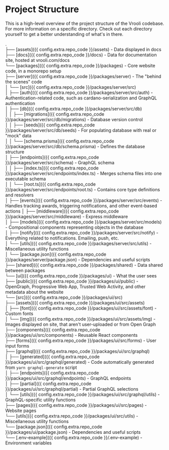 # Project Structure
This is a high-level overview of the project structure of the Vrooli codebase. For more information on a specific directory. Check out each directory yourself to get a better understanding of what's in there.

.  
├── [assets]({{ config.extra.repo_code }}/assets) - Data displayed in docs  
├── [docs]({{ config.extra.repo_code }}/docs) - Data for documentation site, hosted at vrooli.com/docs  
└── [packages]({{ config.extra.repo_code }}/packages) - Core website code, in a monorepo setup  
├── [server]({{ config.extra.repo_code }}/packages/server) - The "behind the scenes" code  
│   └── [src]({{ config.extra.repo_code }}/packages/server/src)  
│   ├── [auth]({{ config.extra.repo_code }}/packages/server/src/auth) - Authentication-related code, such as cardano-serialization and GraphQL authentication  
│   ├── [db]({{ config.extra.repo_code }}/packages/server/src/db)  
│   │   ├── [migrations]({{ config.extra.repo_code }}/packages/server/src/db/migrations) - Database version control  
│   │   ├── [seeds]({{ config.extra.repo_code }}/packages/server/src/db/seeds) - For populating database with real or "mock" data  
│   │   └── [schema.prisma]({{ config.extra.repo_code }}/packages/server/src/db/schema.prisma) - Defines the database structure  
│   ├── [endpoints]({{ config.extra.repo_code }}/packages/server/src/schema) - GraphQL schema  
│   │   ├── [index.ts]({{ config.extra.repo_code }}/packages/server/src/endpoints/index.ts) - Merges schema files into one executable schema  
│   │   └── [root.ts]({{ config.extra.repo_code }}/packages/server/src/endpoints/root.ts) - Contains core type definitions and resolvers  
│   ├── [events]({{ config.extra.repo_code }}/packages/server/src/events) - Handles tracking awards, triggering notifications, and other   event-based actions
│   ├── [middleware]({{ config.extra.repo_code }}/packages/server/src/middleware) - Express middleware  
│   ├── [models]({{ config.extra.repo_code }}/packages/server/src/models) - Compositional components representing objects in the database  
│   ├── [notify]({{ config.extra.repo_code }}/packages/server/src/notify) - Everything related to notifications. Emailing, push, etc.  
│   └── [utils]({{ config.extra.repo_code }}/packages/server/src/utils) - Miscellaneous utility functions  
│   └── [package.json]({{ config.extra.repo_code }}/packages/server/package.json) - Dependencies and useful scripts  
├── [shared]({{ config.extra.repo_code }}/packages/shared) - Data shared between packages  
└── [ui]({{ config.extra.repo_code }}/packages/ui) - What the user sees  
├── [public]({{ config.extra.repo_code }}/packages/ui/public) - OpenGraph, Progressive Web App, Trusted Web Activity, and other metadata about the website  
└── [src]({{ config.extra.repo_code }}/packages/ui/src)  
├── [assets]({{ config.extra.repo_code }}/packages/ui/src/assets)  
    │   ├── [font]({{ config.extra.repo_code }}/packages/ui/src/assets/font) - Custom fonts  
    │   └── [img]({{ config.extra.repo_code }}/packages/ui/src/assets/img) - Images displayed on site, that aren't user-uploaded or from Open Graph  
    ├── [components]({{ config.extra.repo_code }}/packages/ui/src/components) - Reusable React components  
    ├── [forms]({{ config.extra.repo_code }}/packages/ui/src/forms) - User input forms  
    ├── [graphql]({{ config.extra.repo_code }}/packages/ui/src/graphql)  
    │   ├── [generated]({{ config.extra.repo_code }}/packages/ui/src/graphql/generated) - Code automatically generated from `yarn graphql-generate` script  
    │   ├── [endpoints]({{ config.extra.repo_code }}/packages/ui/src/graphql/endpoints) - GraphQL endpoints  
    │   ├── [partial]({{ config.extra.repo_code }}/packages/ui/src/graphql/partial) - Partial GraphQL selections  
    │   └── [utils]({{ config.extra.repo_code }}/packages/ui/src/graphql/utils) - GraphQL-specific utility functions  
    ├── [pages]({{ config.extra.repo_code }}/packages/ui/src/pages) - Website pages  
    └── [utils]({{ config.extra.repo_code }}/packages/ui/src/utils) - Miscellaneous utility functions  
└── [package.json]({{ config.extra.repo_code }}/packages/ui/package.json) - Dependencies and useful scripts  
└── [.env-example]({{ config.extra.repo_code }}/.env-example) - Environment variables  

